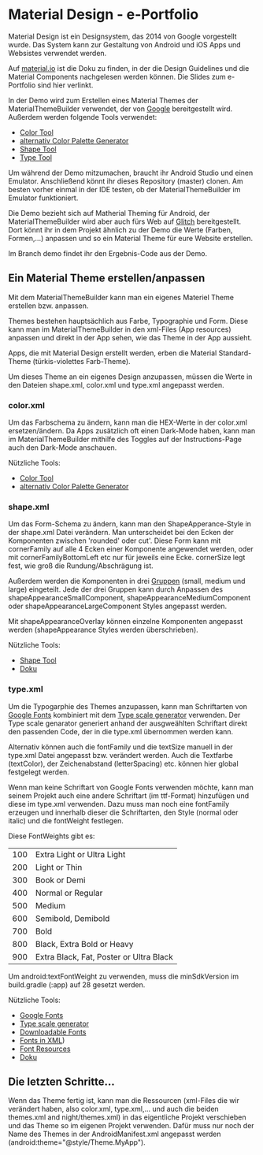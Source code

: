 # Material Design - e-Portfolio
Material Design ist ein Designsystem, das 2014 von Google vorgestellt wurde.
Das System kann zur Gestaltung von Android und iOS Apps und Websistes verwendet werden.

Auf [material.io](https://material.io) ist die Doku zu finden, in der die Design Guidelines und die Material Components nachgelesen werden können.
Die Slides zum e-Portfolio sind hier verlinkt.

In der Demo wird zum Erstellen eines Material Themes der MaterialThemeBuilder verwendet, der von
[Google](https://github.com/material-components) bereitgestellt wird.
Außerdem werden folgende Tools verwendet:
- [Color Tool](https://material.io/resources/color/#!/?view.left=0&view.right=0)
- [alternativ Color Palette Generator](https://material.io/design/color/the-color-system.html#tools-for-picking-colors)
- [Shape Tool](https://material.io/design/shape/about-shape.html#shape-customization-tool)
- [Type Tool](https://material.io/design/typography/the-type-system.html?utm_source=Medium&utm_campaign=TE-post#type-scale)

Um während der Demo mitzumachen, braucht ihr Android Studio und einen Emulator. Anschließend könnt ihr dieses Repository (master) clonen.
Am besten vorher einmal in der IDE testen, ob der MaterialThemeBuilder im Emulator funktioniert.

Die Demo bezieht sich auf Matherial Theming für Android, der MaterialThemeBuilder wird aber auch fürs Web auf
[Glitch](https://glitch.com/~material-theme-builder) bereitgestellt.
Dort könnt ihr in dem Projekt ähnlich zu der Demo die Werte (Farben, Formen,...) anpassen und so ein Material Theme für eure Website erstellen.

Im Branch demo findet ihr den Ergebnis-Code aus der Demo.

## Ein Material Theme erstellen/anpassen
Mit dem MaterialThemeBuilder kann man ein eigenes Materiel Theme erstellen bzw. anpassen.

Themes bestehen hauptsächlich aus Farbe, Typographie und Form.
Diese kann man im MaterialThemeBuilder in den xml-Files (App resources) anpassen und direkt in der App sehen, wie das Theme in der App aussieht.

Apps, die mit Material Design erstellt werden, erben die Material Standard-Theme (türkis-violettes Farb-Theme).

Um dieses Theme an ein eigenes Design anzupassen, müssen die Werte in den Dateien shape.xml, color.xml und type.xml angepasst werden.

### color.xml
Um das Farbschema zu ändern, kann man die HEX-Werte in der color.xml ersetzen/ändern.
Da Apps zusätzlich oft einen Dark-Mode haben, kann man im MaterialThemeBuilder mithilfe des Toggles auf der Instructions-Page auch den Dark-Mode anschauen.

Nützliche Tools:
- [Color Tool](https://material.io/resources/color/#!/?view.left=0&view.right=0)
- [alternativ Color Palette Generator](https://material.io/design/color/the-color-system.html#tools-for-picking-colors)

### shape.xml
Um das Form-Schema zu ändern, kann man den ShapeApperance-Style in der shape.xml Datei verändern.
Man unterscheidet bei den Ecken der Komponenten zwischen 'rounded' oder cut'.
Diese Form kann mit cornerFamily auf alle 4 Ecken einer Komponente angewendet werden, oder mit cornerFamilyBottomLeft etc nur für jeweils eine Ecke.
cornerSize legt fest, wie groß die Rundung/Abschrägung ist.

Außerdem werden die Komponenten in drei [Gruppen](https://material.io/design/shape/applying-shape-to-ui.html#shape-scheme) (small, medium und large) eingeteilt.
Jede der drei Gruppen kann durch Anpassen des shapeAppearanceSmallComponent, shapeAppearanceMediumComponent oder shapeAppearanceLargeComponent
Styles angepasst werden.

Mit shapeAppearanceOverlay können einzelne Komponenten angepasst werden (shapeAppearance Styles werden überschrieben).

Nützliche Tools:
- [Shape Tool](https://material.io/design/shape/about-shape.html#shape-customization-tool)
- [Doku](https://material.io/develop/android/theming/shape)

### type.xml
Um die Typogarphie des Themes anzupassen, kann man Schriftarten von [Google Fonts](https://fonts.google.com/) kombiniert mit dem
[Type scale generator](https://material.io/design/typography/the-type-system.html?utm_source=Medium&utm_campaign=TE-post#type-scale) verwenden.
Der Type scale genarator generiert anhand der ausgweählten Schriftart direkt den passenden Code, der in die type.xml übernommen werden kann.

Alternativ können auch die fontFamily und die textSize manuell in der type.xml Datei angepasst bzw. verändert werden.
Auch die Textfarbe (textColor), der Zeichenabstand (letterSpacing) etc. können hier global festgelegt werden.

Wenn man keine Schriftart von Google Fonts verwenden möchte, kann man seinem Projekt auch eine andere Schriftart (im ttf-Format)
hinzufügen und diese im type.xml verwenden.
Dazu muss man noch eine fontFamily erzeugen und innerhalb dieser die Schriftarten, den Style (normal oder italic) und die fontWeight festlegen.

Diese FontWeights gibt es:

| | |
| -------- | -------- |
| 100   | Extra Light or Ultra Light   |
| 200   | Light or Thin   |
| 300   | Book or Demi    |
| 400   | Normal or Regular   |
| 500   | Medium   |
| 600   | Semibold, Demibold    |
| 700   | Bold   |
| 800   | Black, Extra Bold or Heavy   |
| 900   | Extra Black, Fat, Poster or Ultra Black    |

Um android:textFontWeight zu verwenden, muss die minSdkVersion im build.gradle (:app) auf 28 gesetzt werden.

Nützliche Tools:
- [Google Fonts](https://fonts.google.com/)
- [Type scale generator](https://material.io/design/typography/the-type-system.html?utm_source=Medium&utm_campaign=TE-post#type-scale)
- [Downloadable Fonts](https://developer.android.com/guide/topics/ui/look-and-feel/downloadable-fonts)
- [Fonts in XML](https://developer.android.com/guide/topics/ui/look-and-feel/fonts-in-xml))
- [Font Resources](https://developer.android.com/guide/topics/resources/font-resource)
- [Doku](https://material.io/develop/android/theming/typography)

## Die letzten Schritte...
Wenn das Theme fertig ist, kann man die Ressourcen (xml-Files die wir verändert haben, also color.xml, type.xml,... und auch die beiden themes.xml and night/themes.xml)
in das eigentliche Projekt verschieben und das Theme so im eigenen Projekt verwenden.
Dafür muss nur noch der Name des Themes in der AndroidManifest.xml angepasst werden (android:theme="@style/Theme.MyApp").
